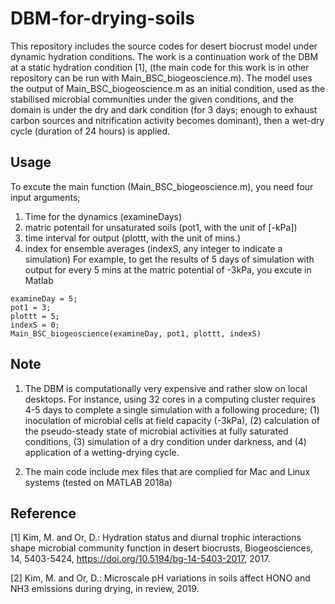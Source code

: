 # DBM-for-drying-soils
This repository includes the source codes for desert biocrust model under dynamic hydration conditions.
The work is a continuation work of the DBM at a static hydration condition [1], (the main code for this work is in other repository can be run with Main_BSC_biogeoscience.m). 
The model uses the output of Main_BSC_biogeoscience.m as an initial condition, used as the stabilised microbial communities under the given conditions, and the domain is under the dry and dark condition (for 3 days; enough to exhaust carbon sources and nitrification activity becomes dominant), then a wet-dry cycle (duration of 24 hours) is applied. 




## Usage

To excute the main function (Main_BSC_biogeoscience.m), you need four input arguments;
1. Time for the dynamics (examineDays)
2. matric potentail for unsaturated soils (pot1, with the unit of [-kPa])
3. time interval for output (plottt, with the unit of mins.)
4. index for ensemble averages (indexS, any integer to indicate a simulation)
For example, to get the results of 5 days of simulation with output for every 5 mins at the matric potential of -3kPa, you excute in Matlab

~~~~~~~~~~~~~{.m}
examineDay = 5; 
pot1 = 3;
plottt = 5; 
indexS = 0;
Main_BSC_biogeoscience(examineDay, pot1, plottt, indexS)
~~~~~~~~~~~~~

## Note

1. The DBM is computationally very expensive and rather slow on local desktops. For instance, using 32 cores in a computing cluster requires 4-5 days to complete a single simulation with a following procedure; (1) inoculation of microbial cells at field capacity (-3kPa), (2) calculation of the pseudo-steady state of microbial activities at fully saturated conditions, (3) simulation of a dry condition under darkness, and (4) application of a wetting-drying cycle.

2. The main code include mex files that are complied for Mac and Linux systems (tested on MATLAB 2018a)


## Reference

[1] Kim, M. and Or, D.: Hydration status and diurnal trophic interactions shape microbial community function in desert biocrusts, Biogeosciences, 14, 5403-5424, https://doi.org/10.5194/bg-14-5403-2017, 2017.

[2] Kim, M. and Or, D.: Microscale pH variations in soils affect HONO and NH3 emissions during drying, in review, 2019.

